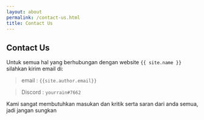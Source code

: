 ```yaml
---
layout: about
permalink: /contact-us.html
title: Contact Us
---
```


## Contact Us

Untuk semua hal yang berhubungan dengan  website `{{ site.name }}` silahkan kirim email di:


> email : `{{site.author.email}}`

> Discord : `yourrain#7662`



Kami sangat membutuhkan masukan dan kritik serta saran dari anda semua, jadi jangan sungkan
